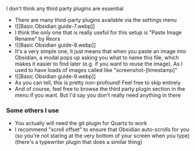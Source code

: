 I don't think any third party plugins are essential
- There are many third-party plugins available via the settings menu
- ![[Basic Obsidian guide-7.webp]]
- I think the only one that is really useful for this setup is "Paste Image Rename" by Reorx
- ![[Basic Obsidian guide-8.webp]]
- It's a very simple one, it just means that when you paste an image into Obsidian, a modal pops up asking you what to name this file, which makes it easier to find later (e.g. if you want to reuse the image). As I used to have loads of images called like "screenshot-[timestamp]"
- ![[Basic Obsidian guide-9.webp]]
- As you can tell, this is pretty non-profound! Feel free to skip entirely
- And of course, feel free to browse the third party plugin section in the menu if you want. But I'd say you don't really need anything in there
### Some others I use
- You actually will need the git plugin for Quartz to work
- I recommend "scroll offset" to ensure that Obsidian auto-scrolls for you (so you're not staring at the very bottom of your screen when you type) (there's a typewriter plugin that does a similar thing)